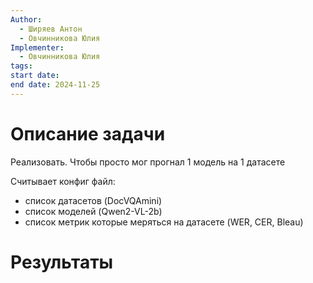 ```yaml
---
Author:
  - Ширяев Антон
  - Овчинникова Юлия
Implementer:
  - Овчинникова Юлия
tags: 
start date: 
end date: 2024-11-25
---
```

# Описание задачи

Реализовать. Чтобы просто мог прогнал 1 модель на 1 датасете

Считывает конфиг файл:
* список датасетов (DocVQAmini)
* список моделей (Qwen2-VL-2b)
* список метрик которые меряться на датасете (WER, CER, Bleau)
# Результаты

